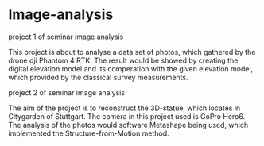 # Image-analysis

project 1 of seminar image analysis

This project is about to analyse a data set of photos, which gathered by the drone dji Phantom 4 RTK.
The result would be showed by creating the digital elevation model and its comperation with the given elevation model, which provided by the classical survey measurements.


project 2 of seminar image analysis 

The aim of the project is to reconstruct the 3D-statue, which locates in Citygarden of Stuttgart. 
The camera in this project used is GoPro Hero6. 
The analysis of the photos would software Metashape being used, which implemented the Structure-from-Motion method. 
